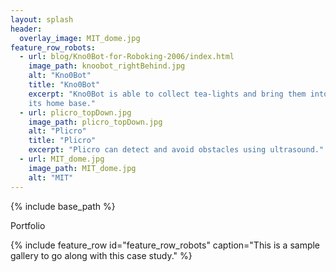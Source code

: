 ```yaml
---
layout: splash
header:
  overlay_image: MIT_dome.jpg
feature_row_robots:
  - url: blog/Kno0Bot-for-Roboking-2006/index.html
    image_path: knoobot_rightBehind.jpg
    alt: "Kno0Bot"
    title: "Kno0Bot"
    excerpt: "Kno0Bot is able to collect tea-lights and bring them into
    its home base."
  - url: plicro_topDown.jpg 
    image_path: plicro_topDown.jpg
    alt: "Plicro"
    title: "Plicro"
    excerpt: "Plicro can detect and avoid obstacles using ultrasound."
  - url: MIT_dome.jpg
    image_path: MIT_dome.jpg
    alt: "MIT"
---
```

{% include base_path %}

Portfolio

{% include feature_row id="feature_row_robots" caption="This is a sample gallery to go along with this case study." %}

